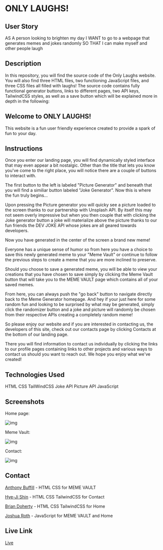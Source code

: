 # ONLY LAUGHS!  


## User Story

AS A person looking to brighten my day
I WANT to go to a webpage that generates memes and jokes randomly
SO THAT I can make myself and other people laugh


## Description

In this repository, you will find the source code of the Only Laughs website. You will also find three HTML files, two functioning JavaScript files, and three CSS files all filled with laughs! The source code contains fully functional generator buttons, links to different pages, two API keys, TailwindCSS styles, as well as a save button which will be explained more in depth in the following:


## Welcome to ONLY LAUGHS!  

This website is a fun user friendly experience created to provide a spark of fun to your day.


## Instructions

Once you enter our landing page, you will find dynamically styled interface that may even appear a bit nostalgic. Other than the title that lets you know you've come to the right place, you will notice there are a couple of buttons to interact with.

The first button to the left is labeled "Picture Generator" and beneath that you will find a similiar button labeled "Joke Generator".
Now this is where the fun truly begins...

Upon pressing the Picture generator you will quicky see a picture loaded to the screen thanks to our partnership with Unsplash API. 
By itself this may not seem overly impressive but when you then couple that with clicking the Joke generator button a joke will materialize above the picture thanks to our fun friends the DEV JOKE API whose jokes are all geared towards developers.

Now you have generated in the center of the screen a brand new meme!  

Everyone has a unique sense of humor so from here you have a choice to save this newly generated meme to your "Meme Vault" or continue to follow the previous steps to create a meme that you are more inclined to preserve.

Should you choose to save a generated meme, you will be able to view your creations that you have chosen to save simply by clicking the Meme Vault button that will take you to the MEME VAULT page which contains all of your saved memes. 

From here, you can always push the "go back" button to navigate directly back to the Meme Generator homepage.
And hey if your just here for some random fun and looking to be surprised by what may be generated, simply click the randomizer button and a joke and picture will randomly be chosen from their respective APIs creating a completely random meme!

So please enjoy our website and if you are interested in contacting us, the developers of this site, check out our contacts page by clicking Contacts at the bottom of our landing page.

There you will find information to contact us individually by clicking the links to our profile pages containing links to other projects and various ways to contact us should you want to reach out. We hope you enjoy what we've created!


## Technologies Used

HTML
CSS
TailWindCSS
Joke API 
Picture API
JavaScript


## Screenshots

Home page:

![img](./)

Meme Vault:

![img](./)

Contact:

![img](./assets/images/contacts-screenshot.png)


## Contact

[Anthony Buffill](https://github.com/AnthonyBuffill) - HTML CSS for MEME VAULT

[Hye-Ji Shin](https://github.com/shinhye-ji) - HTML CSS TailwindCSS for Contact 

[Brian Doherty](https://github.com/Bdoherty1) - HTML CSS TailwindCSS for Home

[Joshua Roth](https://github.com/JoshRTheDeveloper) - JavaScript for MEME VAULT and Home


## Live Link

[Live]()

